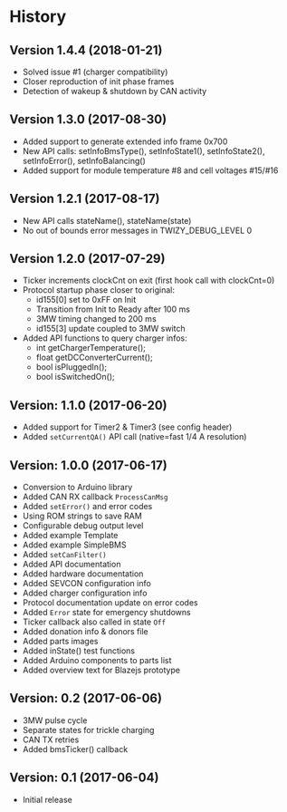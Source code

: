 # History

## Version 1.4.4 (2018-01-21)

- Solved issue #1 (charger compatibility)
- Closer reproduction of init phase frames
- Detection of wakeup & shutdown by CAN activity


## Version 1.3.0 (2017-08-30)

- Added support to generate extended info frame 0x700
- New API calls: setInfoBmsType(), setInfoState1(), setInfoState2(), setInfoError(), setInfoBalancing()
- Added support for module temperature #8 and cell voltages #15/#16


## Version 1.2.1 (2017-08-17)

- New API calls stateName(), stateName(state)
- No out of bounds error messages in TWIZY_DEBUG_LEVEL 0


## Version 1.2.0 (2017-07-29)

- Ticker increments clockCnt on exit (first hook call with clockCnt=0)
- Protocol startup phase closer to original:
  - id155[0] set to 0xFF on Init
  - Transition from Init to Ready after 100 ms
  - 3MW timing changed to 200 ms
  - id155[3] update coupled to 3MW switch
- Added API functions to query charger infos:
  - int getChargerTemperature();
  - float getDCConverterCurrent();
  - bool isPluggedIn();
  - bool isSwitchedOn();


## Version: 1.1.0 (2017-06-20)

- Added support for Timer2 & Timer3 (see config header)
- Added `setCurrentQA()` API call (native=fast 1/4 A resolution)


## Version: 1.0.0 (2017-06-17)

- Conversion to Arduino library
- Added CAN RX callback `ProcessCanMsg`
- Added `setError()` and error codes
- Using ROM strings to save RAM
- Configurable debug output level
- Added example Template
- Added example SimpleBMS
- Added `setCanFilter()`
- Added API documentation
- Added hardware documentation
- Added SEVCON configuration info
- Added charger configuration info
- Protocol documentation update on error codes
- Added `Error` state for emergency shutdowns
- Ticker callback also called in state `Off`
- Added donation info & donors file
- Added parts images
- Added inState() test functions
- Added Arduino components to parts list
- Added overview text for Blazejs prototype


## Version: 0.2 (2017-06-06)

- 3MW pulse cycle
- Separate states for trickle charging
- CAN TX retries
- Added bmsTicker() callback


## Version: 0.1 (2017-06-04)

- Initial release



